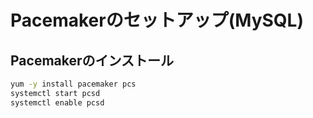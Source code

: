 # Pacemakerのセットアップ(MySQL)

## Pacemakerのインストール
```bash
yum -y install pacemaker pcs
systemctl start pcsd
systemctl enable pcsd
```

